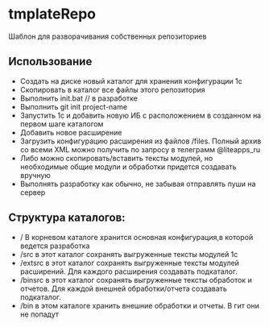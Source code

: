 # tmplateRepo

Шаблон для разворачивания собственных репозиториев

## Использование

* Создать на диске новый каталог для хранения конфигурации 1с
* Скопировать в каталог все файлы этого репозитория
* Выполнить init.bat // в разработке
* Выполнить git init project-name
* Запустить 1с и добавить новую ИБ с расположением в созданном на первом шаге каталогом
* Добавить новое расширение
* Загрузить конфигурацию расширения из файлов /files. Полный архив со всеми XML можно получить по запросу в телеграмм @liteapps_ru
* Либо можно скопировать/вставить тексты модулей, но необходимые общие модули и обработки придется создавать вручную
* Выполнять разработку как обычно, не забывая отправлять пуши на сервер

## Структура каталогов:

* / В корневом каталоге хранится основная конфигурация,в которой ведется разработка
* /src в этот каталог сохранять выгруженные тексты модулей 1с
* /extsrc в этот каталог сохранять выгруженные тексты модулей расширений. Для каждого расширения создавать подкаталог.
* /binsrc в этот каталог сохранять выгруженные тексты обработок и отчетов. Для каждой внешней обработки/отчета создавать подкаталог.
* /bin в этом каталоге хранить внешние обработки и отчеты. В гит они не попадут
